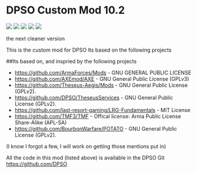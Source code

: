 # DPSO Custom Mod 10.2
[![](https://img.shields.io/badge/Changelog-Link-orange.svg?style=flat-square)](https://github.com/DPSO/DPSOTEN/releases/latest)
[![](https://img.shields.io/badge/Release-10.3.3-blue.svg?style=flat-square)](https://github.com/DPSO/DPSOTEN/releases/latest)
[![](https://img.shields.io/badge/Github-Wiki-lightgrey.svg?style=flat-square)](https://github.com/DPSO/DPSOTEN/wiki)
[![](https://shields.io/badge/-Discord-131544019032342528?logo=discord&logoColor=fff)](https://discord.gg/xUyxRnp)
[![](https://img.shields.io/badge/DPSO-WEBSITE-green)](https://armadocs.purplesmoke.info/)

the next cleaner version


This is the custom mod for DPSO
Its based on the following projects

##Its based on, and inspried by the following projects
- https://github.com/ArmaForces/Mods  -  GNU GENERAL PUBLIC LICENSE
- https://github.com/AXEmod/AXE - GNU General Public License (GPLv3)
- https://github.com/Theseus-Aegis/Mods - GNU General Public License (GPLv2).
- https://github.com/DPSO/TheseusServices  - GNU General Public License (GPLv2).
- https://github.com/last-resort-gaming/LRG-Fundamentals - MIT License
- https://github.com/TMF3/TMF - Offical license: Arma Public License Share-Alike (APL-SA)
- https://github.com/BourbonWarfare/POTATO - GNU General Public License (GPLv2).


(I know I forgot a few, I will work on getting those mentions put in)

All the code in this mod (listed above) is available in the DPSO Git
https://github.com/DPSO
